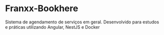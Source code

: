 # Franxx-Bookhere
Sistema de agendamento de serviços em geral. Desenvolvido para estudos e práticas utilizando Angular, NestJS e Docker
